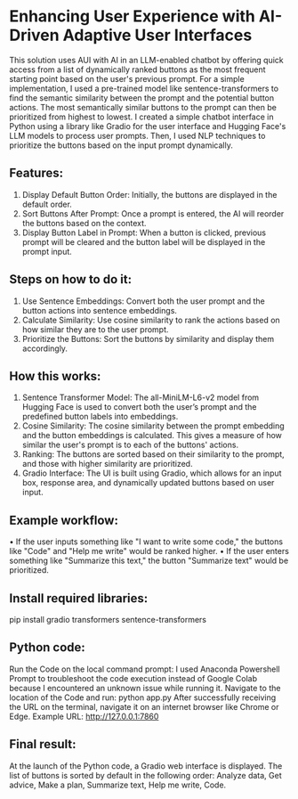 # Enhancing User Experience with AI-Driven Adaptive User Interfaces
This solution uses AUI with AI in an LLM-enabled chatbot by offering quick access from a list of dynamically ranked buttons as the most frequent starting point based on the user's previous prompt.
For a simple implementation, I used a pre-trained model like sentence-transformers to find the semantic similarity between the prompt and the potential button actions. The most semantically similar buttons to the prompt can then be prioritized from highest to lowest. I created a simple chatbot interface in Python using a library like Gradio for the user interface and Hugging Face's LLM models to process user prompts. Then, I used NLP techniques to prioritize the buttons based on the input prompt dynamically.
## Features:
1.	Display Default Button Order: Initially, the buttons are displayed in the default order.
2.	Sort Buttons After Prompt: Once a prompt is entered, the AI will reorder the buttons based on the context.
3.	Display Button Label in Prompt: When a button is clicked, previous prompt will be cleared and the button label will be displayed in the prompt input.
## Steps on how to do it:
1.	Use Sentence Embeddings: Convert both the user prompt and the button actions into sentence embeddings.
2.	Calculate Similarity: Use cosine similarity to rank the actions based on how similar they are to the user prompt.
3.	Prioritize the Buttons: Sort the buttons by similarity and display them accordingly.
## How this works:
1.	Sentence Transformer Model: The all-MiniLM-L6-v2 model from Hugging Face is used to convert both the user’s prompt and the predefined button labels into embeddings.
2.	Cosine Similarity: The cosine similarity between the prompt embedding and the button embeddings is calculated. This gives a measure of how similar the user's prompt is to each of the buttons' actions.
3.	Ranking: The buttons are sorted based on their similarity to the prompt, and those with higher similarity are prioritized.
4.	Gradio Interface: The UI is built using Gradio, which allows for an input box, response area, and dynamically updated buttons based on user input.
## Example workflow:
•	If the user inputs something like "I want to write some code," the buttons like "Code" and "Help me write" would be ranked higher.
•	If the user enters something like "Summarize this text," the button "Summarize text" would be prioritized.
## Install required libraries:
pip install gradio transformers sentence-transformers
## Python code: 
Run the Code on the local command prompt:
I used Anaconda Powershell Prompt to troubleshoot the code execution instead of Google Colab because I encountered an unknown issue while running it. Navigate to the location of the Code and run: 
python app.py
After successfully receiving the URL on the terminal, navigate it on an internet browser like Chrome or Edge. Example URL: http://127.0.0.1:7860
## Final result:
At the launch of the Python code, a Gradio web interface is displayed. The list of buttons is sorted by default in the following order: Analyze data, Get advice, Make a plan, Summarize text, Help me write, Code. 
